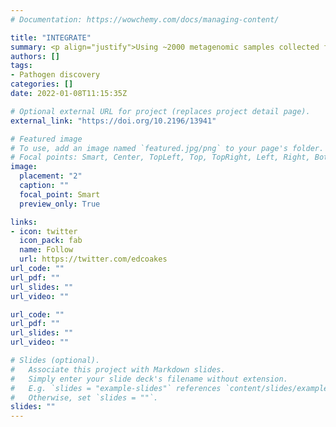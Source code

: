 ```yaml
---
# Documentation: https://wowchemy.com/docs/managing-content/

title: "INTEGRATE"
summary: <p align="justify">Using ~2000 metagenomic samples collected from cases of diarrhoea, we aim to to investigate the overlap of diagnostics achieved by metagenomic sequencing, culturing and molecular (PCR) methodologies, for known pathogens. We also aim to identify novel pathogens where conventional gastrointestinal species of interest are not detected</p>
authors: []
tags: 
- Pathogen discovery
categories: []
date: 2022-01-08T11:15:35Z

# Optional external URL for project (replaces project detail page).
external_link: "https://doi.org/10.2196/13941"

# Featured image
# To use, add an image named `featured.jpg/png` to your page's folder.
# Focal points: Smart, Center, TopLeft, Top, TopRight, Left, Right, BottomLeft, Bottom, BottomRight.
image:
  placement: "2"
  caption: ""
  focal_point: Smart
  preview_only: True

links:
- icon: twitter
  icon_pack: fab
  name: Follow
  url: https://twitter.com/edcoakes
url_code: ""
url_pdf: ""
url_slides: ""
url_video: ""

url_code: ""
url_pdf: ""
url_slides: ""
url_video: ""

# Slides (optional).
#   Associate this project with Markdown slides.
#   Simply enter your slide deck's filename without extension.
#   E.g. `slides = "example-slides"` references `content/slides/example-slides.md`.
#   Otherwise, set `slides = ""`.
slides: ""
---
```

